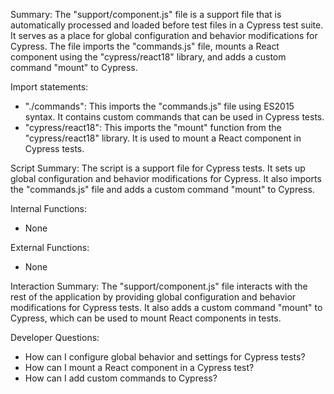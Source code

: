 Summary:
The "support/component.js" file is a support file that is automatically processed and loaded before test files in a Cypress test suite. It serves as a place for global configuration and behavior modifications for Cypress. The file imports the "commands.js" file, mounts a React component using the "cypress/react18" library, and adds a custom command "mount" to Cypress.

Import statements:
- "./commands": This imports the "commands.js" file using ES2015 syntax. It contains custom commands that can be used in Cypress tests.
- "cypress/react18": This imports the "mount" function from the "cypress/react18" library. It is used to mount a React component in Cypress tests.

Script Summary:
The script is a support file for Cypress tests. It sets up global configuration and behavior modifications for Cypress. It also imports the "commands.js" file and adds a custom command "mount" to Cypress.

Internal Functions:
- None

External Functions:
- None

Interaction Summary:
The "support/component.js" file interacts with the rest of the application by providing global configuration and behavior modifications for Cypress tests. It also adds a custom command "mount" to Cypress, which can be used to mount React components in tests.

Developer Questions:
- How can I configure global behavior and settings for Cypress tests?
- How can I mount a React component in a Cypress test?
- How can I add custom commands to Cypress?
